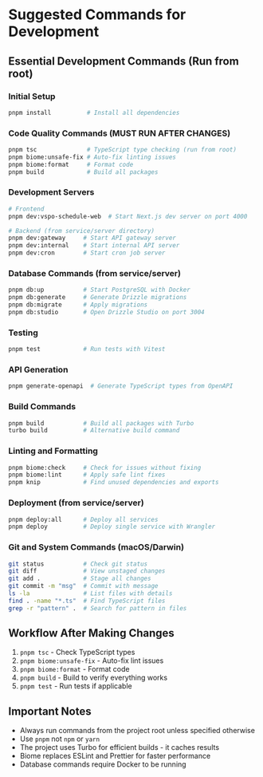 # Suggested Commands for Development

## Essential Development Commands (Run from root)

### Initial Setup
```bash
pnpm install          # Install all dependencies
```

### Code Quality Commands (MUST RUN AFTER CHANGES)
```bash
pnpm tsc              # TypeScript type checking (run from root)
pnpm biome:unsafe-fix # Auto-fix linting issues
pnpm biome:format     # Format code
pnpm build            # Build all packages
```

### Development Servers
```bash
# Frontend
pnpm dev:vspo-schedule-web  # Start Next.js dev server on port 4000

# Backend (from service/server directory)
pnpm dev:gateway     # Start API gateway server
pnpm dev:internal    # Start internal API server
pnpm dev:cron        # Start cron job server
```

### Database Commands (from service/server)
```bash
pnpm db:up           # Start PostgreSQL with Docker
pnpm db:generate     # Generate Drizzle migrations
pnpm db:migrate      # Apply migrations
pnpm db:studio       # Open Drizzle Studio on port 3004
```

### Testing
```bash
pnpm test            # Run tests with Vitest
```

### API Generation
```bash
pnpm generate-openapi  # Generate TypeScript types from OpenAPI
```

### Build Commands
```bash
pnpm build           # Build all packages with Turbo
turbo build          # Alternative build command
```

### Linting and Formatting
```bash
pnpm biome:check     # Check for issues without fixing
pnpm biome:lint      # Apply safe lint fixes
pnpm knip            # Find unused dependencies and exports
```

### Deployment (from service/server)
```bash
pnpm deploy:all      # Deploy all services
pnpm deploy          # Deploy single service with Wrangler
```

### Git and System Commands (macOS/Darwin)
```bash
git status           # Check git status
git diff             # View unstaged changes
git add .            # Stage all changes
git commit -m "msg"  # Commit with message
ls -la               # List files with details
find . -name "*.ts"  # Find TypeScript files
grep -r "pattern" .  # Search for pattern in files
```

## Workflow After Making Changes
1. `pnpm tsc` - Check TypeScript types
2. `pnpm biome:unsafe-fix` - Auto-fix lint issues
3. `pnpm biome:format` - Format code
4. `pnpm build` - Build to verify everything works
5. `pnpm test` - Run tests if applicable

## Important Notes
- Always run commands from the project root unless specified otherwise
- Use `pnpm` not `npm` or `yarn`
- The project uses Turbo for efficient builds - it caches results
- Biome replaces ESLint and Prettier for faster performance
- Database commands require Docker to be running